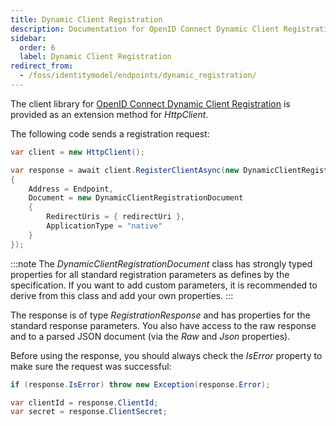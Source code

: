 ```yaml
---
title: Dynamic Client Registration
description: Documentation for OpenID Connect Dynamic Client Registration library extension method for HttpClient that enables client registration and response handling
sidebar:
  order: 6
  label: Dynamic Client Registration
redirect_from:
  - /foss/identitymodel/endpoints/dynamic_registration/
---
```


The client library for [OpenID Connect Dynamic Client
Registration](https://openid.net/specs/openid-connect-registration-1_0.html)
is provided as an extension method for *HttpClient*.

The following code sends a registration request:

```csharp
var client = new HttpClient();

var response = await client.RegisterClientAsync(new DynamicClientRegistrationRequest
{
    Address = Endpoint,
    Document = new DynamicClientRegistrationDocument
    {
        RedirectUris = { redirectUri },
        ApplicationType = "native"
    }
});
```

:::note
The *DynamicClientRegistrationDocument* class has strongly typed
properties for all standard registration parameters as defines by the
specification. If you want to add custom parameters, it is recommended
to derive from this class and add your own properties.
:::

The response is of type *RegistrationResponse* and has properties for
the standard response parameters. You also have access to the raw
response and to a parsed JSON document (via the *Raw* and *Json*
properties).

Before using the response, you should always check the *IsError*
property to make sure the request was successful:

```csharp
if (response.IsError) throw new Exception(response.Error);

var clientId = response.ClientId;
var secret = response.ClientSecret;
```
